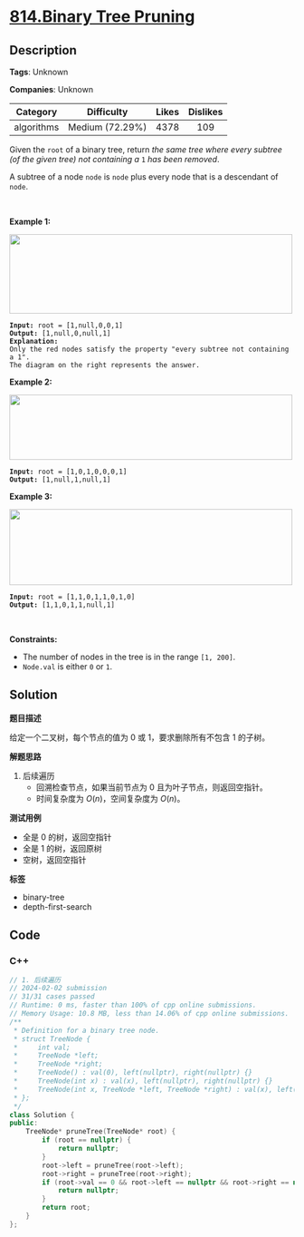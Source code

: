 # [814.Binary Tree Pruning](https://leetcode.com/problems/binary-tree-pruning/description/)

## Description

**Tags**: Unknown

**Companies**: Unknown

|  Category  |   Difficulty    | Likes | Dislikes |
| :--------: | :-------------: | :---: | :------: |
| algorithms | Medium (72.29%) | 4378  |   109    |

<p>Given the <code>root</code> of a binary tree, return <em>the same tree where every subtree (of the given tree) not containing a </em><code>1</code><em> has been removed</em>.</p>
<p>A subtree of a node <code>node</code> is <code>node</code> plus every node that is a descendant of <code>node</code>.</p>
<p>&nbsp;</p>
<p><strong class="example">Example 1:</strong></p>
<img alt="" src="https://s3-lc-upload.s3.amazonaws.com/uploads/2018/04/06/1028_2.png" style="width: 500px; height: 140px;" />
<pre><code><strong>Input:</strong> root = [1,null,0,0,1]
<strong>Output:</strong> [1,null,0,null,1]
<strong>Explanation:</strong>
Only the red nodes satisfy the property &quot;every subtree not containing a 1&quot;.
The diagram on the right represents the answer.</code></pre>
<p><strong class="example">Example 2:</strong></p>
<img alt="" src="https://s3-lc-upload.s3.amazonaws.com/uploads/2018/04/06/1028_1.png" style="width: 500px; height: 115px;" />
<pre><code><strong>Input:</strong> root = [1,0,1,0,0,0,1]
<strong>Output:</strong> [1,null,1,null,1]</code></pre>
<p><strong class="example">Example 3:</strong></p>
<img alt="" src="https://s3-lc-upload.s3.amazonaws.com/uploads/2018/04/05/1028.png" style="width: 500px; height: 134px;" />
<pre><code><strong>Input:</strong> root = [1,1,0,1,1,0,1,0]
<strong>Output:</strong> [1,1,0,1,1,null,1]</code></pre>
<p>&nbsp;</p>
<p><strong>Constraints:</strong></p>
<ul>
  <li>The number of nodes in the tree is in the range <code>[1, 200]</code>.</li>
  <li><code>Node.val</code> is either <code>0</code> or <code>1</code>.</li>
</ul>

## Solution

**题目描述**

给定一个二叉树，每个节点的值为 0 或 1，要求删除所有不包含 1 的子树。

**解题思路**

1. 后续遍历
   - 回溯检查节点，如果当前节点为 0 且为叶子节点，则返回空指针。
   - 时间复杂度为 $O(n)$，空间复杂度为 $O(n)$。

**测试用例**

- 全是 0 的树，返回空指针
- 全是 1 的树，返回原树
- 空树，返回空指针

**标签**

- binary-tree
- depth-first-search

<!-- code start -->
## Code

### C++

```cpp
// 1. 后续遍历
// 2024-02-02 submission
// 31/31 cases passed
// Runtime: 0 ms, faster than 100% of cpp online submissions.
// Memory Usage: 10.8 MB, less than 14.06% of cpp online submissions.
/**
 * Definition for a binary tree node.
 * struct TreeNode {
 *     int val;
 *     TreeNode *left;
 *     TreeNode *right;
 *     TreeNode() : val(0), left(nullptr), right(nullptr) {}
 *     TreeNode(int x) : val(x), left(nullptr), right(nullptr) {}
 *     TreeNode(int x, TreeNode *left, TreeNode *right) : val(x), left(left), right(right) {}
 * };
 */
class Solution {
public:
    TreeNode* pruneTree(TreeNode* root) {
        if (root == nullptr) {
            return nullptr;
        }
        root->left = pruneTree(root->left);
        root->right = pruneTree(root->right);
        if (root->val == 0 && root->left == nullptr && root->right == nullptr) {
            return nullptr;
        }
        return root;
    }
};
```

<!-- code end -->
